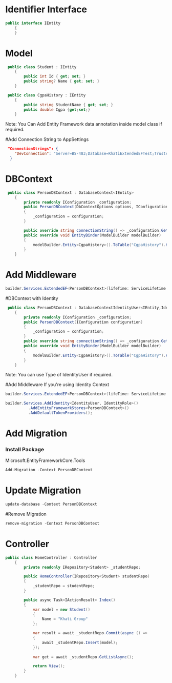 # Identifier Interface

```csharp
public interface IEntity
    {
    }
```
# Model
```csharp
 public class Student : IEntity
    {
        public int Id { get; set; }
        public string? Name { get; set; }
    }
```
```csharp
 public class CgpaHistory : IEntity
    {
        public string StudentName { get; set; }
	    public double Cgpa {get;set;}
    }
```
Note: You Can Add Entity Framework data annotation inside model class if required.

#Add Connection String to AppSettings 

```json
 "ConnectionStrings": {
    "DevConnection": "Server=BS-483;Database=KhatiExtendedEFTest;Trusted_Connection=True;MultipleActiveResultSets=True;"
  }
```

# DBContext

```csharp
 public class PersonDBContext : DatabaseContext<IEntity>
    {
        private readonly IConfiguration _configuration;
        public PersonDBContext(DbContextOptions options, IConfiguration configuration) : base(options)
        {
            _configuration = configuration;
        }

        public override string connectionString() => _configuration.GetConnectionString("DevConnection");
        public override void EntityBinder(ModelBuilder modelBuilder)
        {
            modelBuilder.Entity<CgpaHistory>().ToTable("CgpaHistory").HasNoKey();
        }
    }
```
# Add Middleware

```csharp
builder.Services.ExtendedEF<PersonDBContext>(lifeTime: ServiceLifetime.Singleton);
```

#DBContext with Identity

```csharp
 public class PersonDBContext : DatabaseContextIdentityUser<IEntity,IdentityUser>
    {
        private readonly IConfiguration _configuration;
        public PersonDBContext(IConfiguration configuration)
        {
            _configuration = configuration;
        }
        public override string connectionString() => _configuration.GetConnectionString("DevConnection");
        public override void EntityBinder(ModelBuilder modelBuilder)
        {
            modelBuilder.Entity<CgpaHistory>().ToTable("CgpaHistory").HasNoKey();
        }
    }
```

Note: You can use Type of IdentityUser if required.

#Add Middleware If you're using Identity Context

```csharp
builder.Services.ExtendedEF<PersonDBContext>(lifeTime: ServiceLifetime.Singleton);

builder.Services.AddIdentity<IdentityUser, IdentityRole>()
          .AddEntityFrameworkStores<PersonDBContext>()
          .AddDefaultTokenProviders();
```

# Add Migration

### Install Package

Microsoft.EntityFrameworkCore.Tools

```csharp
Add-Migration -Context PersonDBContext
```
# Update Migration

```csharp
update-database -Context PersonDBContext
```

#Remove Migration

```csharp
remove-migration -Context PersonDBContext
```

# Controller

```csharp
public class HomeController : Controller
    {
        private readonly IRepository<Student> _studentRepo;

        public HomeController(IRepository<Student> studentRepo)
        {
            _studentRepo = studentRepo;
        }

        public async Task<IActionResult> Index()
        {
            var model = new Student()
            {
                Name = "Khati Group"
            };

            var result = await _studentRepo.Commit(async () =>
            {
                await _studentRepo.Insert(model);  
            });
            
            var get = await _studentRepo.GetListAsync();

            return View();
        }
    }
```



